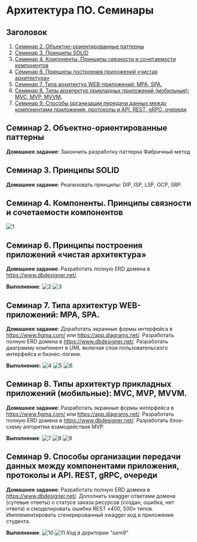 # Архитектура ПО. Семинары
## Заголовок
1. [Семинар 2. Объектно-ориентированные паттерны](#семинар-2-объектно-ориентированные-паттерны)
2. [Семинар 3. Принципы SOLID](#семинар-3-принципы-solid)
3. [Семинар 4. Компоненты. Принципы связности и сочетаемости компонентов](#семинар-4-компоненты-принципы-связности-и-сочетаемости-компонентов)
4. [Семинар 6. Принципы построения приложений «чистая архитектура»](#семинар-6-принципы-построения-приложений-«чистая-архитектура»)
5. [Семинар 7. Типа архитектур WEB-приложений: MPA, SPA.](#семинар-7-типа-архитектур-web-приложений-mpa-spa)
6. [Семинар 8. Типы архитектур прикладных приложений (мобильные): MVC, MVP, MVVM.](#семинар-8-типы-архитектур-прикладных-приложений-мобильные-mvc-mvp-mvvm)
7. [Семинар 9. Способы организации передачи данных между компонентами приложения, протоколы и API. REST, gRPC, очереди](#Семинар-9-способы-организации-передачи-данных-между-компонентами-приложения-протоколы-и-api-rest-grpc-очереди)

## Семинар 2. Объектно-ориентированные паттерны

__Домашнее задание__:
Закончить разработку паттерна Фабричный метод

## Семинар 3. Принципы SOLID
__Домашнее задание__:
Реализовать принципы: DIP, ISP, LSP, OCP, SRP.

## Семинар 4. Компоненты. Принципы связности и сочетаемости компонентов

![1](sem4/sem4%20(2).jpg)

## Семинар 6. Принципы построения приложений «чистая архитектура»
__Домашнее задание__:
Разработать полную ERD домена в https://www.dbdesigner.net/.

__Выполнение__:
![2](sem6/ERD_clinic_diagram.JPG)
![3](sem6/UseCase_clinic_diagram.JPG)

## Семинар 7. Типа архитектур WEB-приложений: MPA, SPA.
__Домашнее задание__:
Доработать экранные формы интерфейса в https://www.figma.com/ или https://app.diagrams.net/.
Разработать полную ERD домена в https://www.dbdesigner.net/.
Разработать диаграмму компонент в UML включая слои пользовательского интерфейса и бизнес-логики.

__Выполнение:__
![4](sem7/ERD_wholesale_company_chart.JPG)
![5](sem7/UML_wholesale_company_chart.jpg)
![6](sem7/UI_UX.jpg)

## Семинар 8. Типы архитектур прикладных приложений (мобильные): MVC, MVP, MVVM.

__Домашнее задание__:
Разработать экранные формы интерфейса в https://www.figma.com/ или https://app.diagrams.net/.
Разработать полную ERD домена в https://www.dbdesigner.net/.
Разработать блок-схему алгоритма взамодействия MVP.

__Выполнение__:
![7](sem8/ERD_Reservation_table.JPG)
![8](sem8/UML_Reservation_table.JPG)
![9](sem8/UI_UX_Reservation_table.jpg)

## Семинар 9. Способы организации передачи данных между компонентами приложения, протоколы и API. REST, gRPC, очереди
__Домашнее задание__:
Разработать полную ERD домена в https://www.dbdesigner.net/.
Дополнить swagger ответами домена (сутевые ответы) о статусе заказа ресурсов (создан, ошибка, нет ответа) и смоделировать ошибки REST «400, 500» типов.
Имплементировать сгенерированный swagger код в приложения студента.

__Выполнение__:
![10](sem9/ERD_cloud_service.jpg)
![11](sem9/UI_UX.png)
_Код в дерктории "sem9"_

